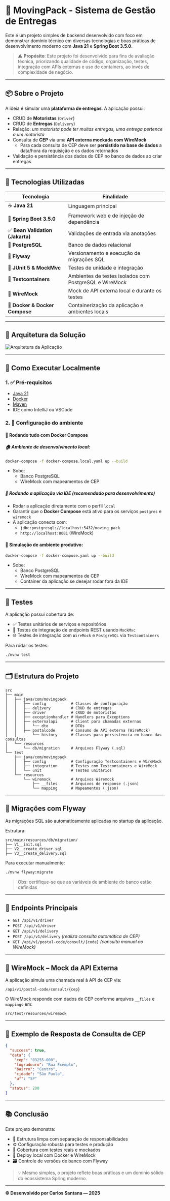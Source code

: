 # 🚚 MovingPack - Sistema de Gestão de Entregas

Este é um projeto simples de backend desenvolvido com foco em demonstrar domínio técnico em diversas tecnologias e boas práticas de desenvolvimento moderno com **Java 21** e **Spring Boot 3.5.0**.

> ⚠️ **Propósito**: Este projeto foi desenvolvido para fins de avaliação técnica, priorizando qualidade de código, organização, testes, integração com APIs externas e uso de containers, ao invés de complexidade de negócio.

---

## 📦 Sobre o Projeto

A ideia é simular uma **plataforma de entregas**. A aplicação possui:

- CRUD de **Motoristas** (`Driver`)
- CRUD de **Entregas** (`Delivery`)
- Relação: _um motorista pode ter muitas entregas, uma entrega pertence a um motorista_
- Consulta de **CEP** via uma **API externa mockada com WireMock**
  - Para cada consulta de CEP deve ser **persistido na base de dados** a data/hora da requisição e os dados retornados
- Validação e persistência dos dados do CEP no banco de dados ao criar entregas

---

## 🔧 Tecnologias Utilizadas

| Tecnologia | Finalidade |
|-----------|------------|
| ☕ **Java 21** | Linguagem principal |
| 🌱 **Spring Boot 3.5.0** | Framework web e de injeção de dependência |
| ✅ **Bean Validation (Jakarta)** | Validações de entrada via anotações |
| 🐘 **PostgreSQL** | Banco de dados relacional |
| 🧬 **Flyway** | Versionamento e execução de migrações SQL |
| 🧪 **JUnit 5 & MockMvc** | Testes de unidade e integração |
| 🧰 **Testcontainers** | Ambientes de testes isolados com PostgreSQL e WireMock |
| 🧱 **WireMock** | Mock de API externa local e durante os testes |
| 🐳 **Docker & Docker Compose** | Containerização da aplicação e ambientes locais |

---
## 🧭 Arquitetura da Solução

![Arquitetura da Aplicação](./docs/movingpack_solution_diagram.png)

---
## 🚀 Como Executar Localmente

### 1. ✅ Pré-requisitos

- [Java 21](https://www.oracle.com/java/technologies/javase/jdk21-archive-downloads.html)
- [Docker](https://www.docker.com/)
- [Maven](https://maven.apache.org/)
- IDE como IntelliJ ou VSCode

### 2. 🔧 Configuração do ambiente

#### 🔄 Rodando tudo com Docker Compose

##### 🏠 Ambiente de desenvolvimento local:

```bash
docker-compose -f docker-compose.local.yaml up --build
```
- Sobe:
  - Banco PostgreSQL
  - WireMock com mapeamentos de CEP

##### 🧪 Rodando a aplicação via IDE (recomendado para desenvolvimento)

- Rodar a aplicação diretamente com o perfil `local`
- Garantir que o **Docker Compose** está ativo para os serviços `postgres` e `wiremock`
- A aplicação conecta com:
  - `jdbc:postgresql://localhost:5432/moving_pack`
  - `http://localhost:8081` (WireMock)

#### 🧰 Simulação de ambiente produtivo:
```bash
docker-compose -f docker-compose.yaml up --build
```
- Sobe:
  - Banco PostgreSQL
  - WireMock com mapeamentos de CEP
  - Container da aplicação se desejar rodar fora da IDE

---

## 🧪 Testes

A aplicação possui cobertura de:

- ✅ Testes unitários de serviços e repositórios
- 🧪 Testes de integração de endpoints REST usando `MockMvc`
- 🌐 Testes de integração com `WireMock` e `PostgreSQL` via `Testcontainers`

Para rodar os testes:

```bash
./mvnw test
```

---

## 🗂 Estrutura do Projeto

```
src
├── main
│   ├── java/com/movingpack
│   │   ├── config           # Classes de configuração
│   │   ├── delivery         # CRUD de entregas
│   │   ├── driver           # CRUD de motoristas
│   │   ├── exceptionhandler # Handlers para Exceptions
│   │   ├── externalapi      # Client para chamadas externas
│   │   │   └── dto          # DTOs
│   │   ├── postalcode       # Consumo de API externa (WireMock)
│   │       └── history      # Classes para persistencia em banco das consultas
│   └── resources
│       └── db/migration     # Arquivos Flyway (.sql)
└── test
    ├── java/com/movingpack                 
    │   ├── config           # Configuração Testcontainers e WireMock
    │   ├── integration      # Testes com Testcontainers e WireMock
    │   └── unit             # Testes unitários
    └── resources
        └── wiremock         # Arquivos Wiremock
            ├── __files      # Arquivos de response (.json)
            └── mapping      # Mapeamentos (.json)
```

---

## 🧰 Migrações com Flyway

As migrações SQL são automaticamente aplicadas no startup da aplicação.

Estrutura:
```
src/main/resources/db/migration/
├── V1__init.sql
├── V2__create_driver.sql
├── V3__create_delivery.sql
```

Para executar manualmente:

```bash
./mvnw flyway:migrate
```

> Obs: certifique-se que as variáveis de ambiente do banco estão definidas

---

## 🔗 Endpoints Principais

- `GET /api/v1/driver`
- `POST /api/v1/driver`
- `GET /api/v1/delivery`
- `POST /api/v1/delivery` _(realiza consulta automática de CEP)_
- `GET /api/v1/postal-code/consult/{code}` _(consulta manual ao WireMock)_

---

## 🤖 WireMock – Mock da API Externa

A aplicação simula uma chamada real à API de CEP via:

```
/api/v1/postal-code/consult/{cep}
```

O WireMock responde com dados de CEP conforme arquivos `__files` e `mappings` em:

```
src/test/resources/wiremock
```

---

## 📸 Exemplo de Resposta de Consulta de CEP

```json
{
  "success": true,
  "data": {
    "cep": "03255-000",
    "logradouro": "Rua Exemplo",
    "bairro": "Centro",
    "cidade": "São Paulo",
    "uf": "SP"
  },
  "status": 200
}
```

---

## 📚 Conclusão

Este projeto demonstra:

- 🧼 Estrutura limpa com separação de responsabilidades
- ⚙️ Configuração robusta para testes e produção
- 🧪 Cobertura com testes reais e mockados
- 🐳 Deploy local com Docker e WireMock
- 🗃 Controle de versões de banco com Flyway

> 💡 Mesmo simples, o projeto reflete boas práticas e um domínio sólido do ecossistema Spring moderno.

---

**© Desenvolvido por Carlos Santana — 2025**